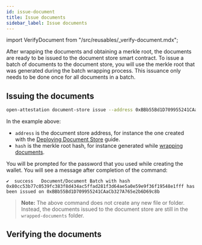 ```yaml
---
id: issue-document
title: Issue documents
sidebar_label: Issue documents
---
```


import VerifyDocument from "/src/reusables/_verify-document.mdx";

After wrapping the documents and obtaining a merkle root, the documents are ready to be issued to the document store smart contract. To issue a batch of documents to the document store, you will use the merkle root that was generated during the batch wrapping process. This issuance only needs to be done once for all documents in a batch.

## Issuing the documents

```bash
open-attestation document-store issue --address 0xBBb55Bd1D709955241CAaCb327A765e2b6D69c8b --hash 0x80cc53b77c0539fc383f8d434ac5ffad281f3d64ae5a0e59e9f36f19548e1fff  --network sepolia --encrypted-wallet-path wallet.json
```

In the example above:

- `address` is the document store address, for instance the one created with the [Deploying Document Store](/docs/ethereum-section/document-store) guide.
- `hash` is the merkle root hash, for instance generated while [wrapping documents](/docs/ethereum-section/wrap-document-eth).

You will be prompted for the password that you used while creating the wallet. You will see a message after completion of the command:

```text
✔  success   Document/Document Batch with hash 0x80cc53b77c0539fc383f8d434ac5ffad281f3d64ae5a0e59e9f36f19548e1fff has been issued on 0xBBb55Bd1D709955241CAaCb327A765e2b6D69c8b
```

>**Note:** The above command does not create any new file or folder. Instead, the documents issued to the document store are still in the `wrapped-documents` folder.

## Verifying the documents

<VerifyDocument />
